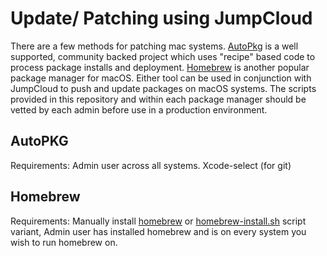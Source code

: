 # Update/ Patching using JumpCloud

There are a few methods for patching mac systems. [AutoPkg](https://github.com/autopkg/autopkg) is a well supported, community backed project which uses "recipe" based code to process package installs and deployment. [Homebrew](https://brew.sh/) is another popular package manager for macOS. Either tool can be used in conjunction with JumpCloud to push and update packages on macOS systems. The scripts provided in this repository and within each package manager should be vetted by each admin before use in a production environment. 

## AutoPKG

Requirements: Admin user across all systems. Xcode-select (for git)

## Homebrew

Requirements: Manually install [homebrew](https://brew.sh/) or [homebrew-install.sh](./homebrew-install.sh) script variant, Admin user has installed homebrew and is on every system you wish to run homebrew on.
